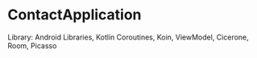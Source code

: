 # ContactApplication
Library:
Android Libraries,
Kotlin Coroutines,
Koin,
ViewModel,
Cicerone,
Room,
Picasso
